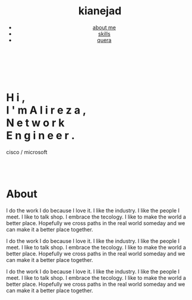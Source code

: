 <html lang="en">

<head>
    <meta charset="utf-8">
    <meta name="viewport" content="width=device-width, initial-scale=1.0">
    <meta http-equiv="X-UA-compatible" content="ie=edge">
    <link rel="stylesheet" href="css/animate.css">
    <link rel="stylesheet" href="css/style.css">
    <title>alireza kianejad</title>
</head>

<body>
    <div class="container navbar">
        <header>
            <div class="lgo">
                <h1>kianejad</h1>
            </div>
            <nav>
                <ul>
                    <li>
                        <a href="#about">about me</a>
                    </li>
                    <li>
                        <a href="#skills">skills</a>
                    </li>
                    <li>
                        <a href="#work">quera</a>
                        <link rel="stylesheet" href="https://quera.ir/profile/ahyhiva">
                    </li>
                </ul>
            </nav>
        </header>
    </div>
    <br>
    <br>
    <div class="container main-info-section">
        <div class="text">
            <h1>
                <span>H</span>
                <span class="m-left">i</span>
                <span class="m-left">,</span>
                <br>
                <span class="">I</span>
                <span class="m-left">'</span>
                <span class="m-left">m</span>
                <span class="name"></span>
                <span class="name">A</span>
                <span class="m-left">l</span>
                <span class="m-left">i</span>
                <span class="m-left">r</span>
                <span class="m-left">e</span>
                <span class="m-left">z</span>
                <span class="m-left">a</span>
                <span class="m-left">,</span>
                <br>
                <span>N</span>
                <span class="m-left">e</span>
                <span class="m-left">t</span>
                <span class="m-left">w</span>
                <span class="m-left">o</span>
                <span class="m-left">r</span>
                <span class="m-left">k</span>
                <br>
                <span>E</span>
                <span class="m-left">n</span>
                <span class="m-left">g</span>
                <span class="m-left">i</span>
                <span class="m-left">n</span>
                <span class="m-left">e</span>
                <span class="m-left">e</span>
                <span class="m-left">r</span>
                <span class="m-left">.</span>
                <br>
            </h1>
            <p>cisco / microsoft</p>
        </div>
    </div>
    <br>
    <br>
    <div class="container about" id="about">
        <h1>About</h1>
        <div class="about-me-info">
            <p>I do the work I do because I love it. I like the industry. I like the people I meet. I like to talk shop. I embrace the tecology. I like to make the world a better place. Hopefully we cross paths in the real world someday and we can make it
                a better place together.</p>
            <p>I do the work I do because I love it. I like the industry. I like the people I meet. I like to talk shop. I embrace the tecology. I like to make the world a better place. Hopefully we cross paths in the real world someday and we can make it
                a better place together.</p>
            <p>I do the work I do because I love it. I like the industry. I like the people I meet. I like to talk shop. I embrace the tecology. I like to make the world a better place. Hopefully we cross paths in the real world someday and we can make it
                a better place together.</p>
